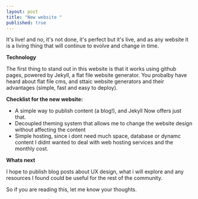 ```yaml
---
layout: post
title: "New website "
published: true
---
```


It's live! and no, it's not done, it's perfect but it's live, and as any website it is a living thing that will continue to evolve and change in time.

**Technology**

The first thing to stand out in this website is that it works using github pages, powered by Jekyll, a flat file website generator. You probalby have heard about flat file cms, and sttaic website generators and their advantages (simple, fast and easy to deploy).

**Checklist for the new website:**

- A simple way to publish content (a blog!), and Jekyll Now offers just that.
- Decoupled theming system that allows me to change the website design without affecting the content
- Simple hosting, since i dont need much space, database or dynamc content I didnt wanted to deal with web hosting services and the monthly cost.

**Whats next**

I hope to publish blog posts about UX design, what i will explore and any resources I found could be useful for the rest of the community.

So if you are reading this, let me know your thoughts.
